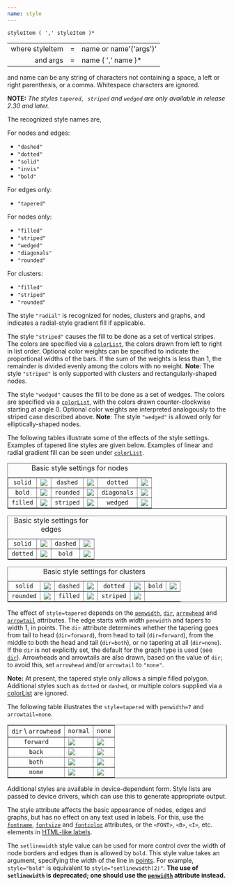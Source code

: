 ```yaml
---
name: style
---
```

`styleItem ( ',' styleItem )*`

<TABLE>
<TR>
  <TD style="text-align: right;">where styleItem</TD>
  <TD>=</TD>
  <TD>name or name'('args')'</TD>
</TR>
<TR>
  <TD style="text-align: right">and args</TD>
  <TD>=</TD>
  <TD>name ( ',' name )*</TD>
</TR>
</TABLE>

and name can be any string of characters not containing a space, a left or
right parenthesis, or a comma. Whitespace characters are ignored.

**NOTE:** _The styles `tapered, striped` and `wedged` are only available in release 2.30 and later._

The recognized style names are,

For nodes and edges:

* `"dashed"`
* `"dotted"`
* `"solid"`
* `"invis"`
* `"bold"`

For edges only:

* `"tapered"`

For nodes only:

* `"filled"`
* `"striped"`
* `"wedged"`
* `"diagonals"`
* `"rounded"`

For clusters:

* `"filled"`
* `"striped"`
* `"rounded"`

The style `"radial"` is recognized for nodes, clusters and graphs, and indicates a
radial-style gradient fill if applicable.

The style `"striped"` causes the fill to be done as a set of vertical stripes.
The colors are specified via a [`colorList`](#k:colorList), the colors drawn
from left to right in list order. Optional color weights can be specified to
indicate the proportional widths of the bars. If the sum of the weights is
less than 1, the remainder is divided evenly among the colors with no weight.
**Note**: The style `"striped"` is only supported with clusters and
rectangularly-shaped nodes.

The style `"wedged"` causes the fill to be done as a set of wedges. The colors
are specified via a [`colorList`](#k:colorList), with the colors drawn
counter-clockwise starting at angle 0. Optional color weights are interpreted
analogously to the striped case described above. **Note**: The style `"wedged"`
is allowed only for elliptically-shaped nodes.

The following tables illustrate some of the effects of the style settings.
Examples of tapered line styles are given below. Examples of linear and
radial gradient fill can be seen under [`colorList`](#k:colorList).

<TABLE border=1>
  <CAPTION>Basic style settings for nodes</CAPTION>
  <TR>
    <TD style="text-align: center;"><code>solid</code></TD>
    <TD><IMG SRC="n_solid.png"></TD>
    <TD style="text-align: center;"><code>dashed</code></TD>
    <TD><IMG SRC="n_dashed.png"></TD>
    <TD style="text-align: center;"><code>dotted</code></TD>
    <TD><IMG SRC="n_dotted.png"></TD>
  </TR>
  <TR>
    <TD style="text-align: center;"><code>bold</code> </TD>
    <TD><IMG SRC="n_bold.png"></TD>
    <TD style="text-align: center;"><code>rounded</code> </TD>
    <TD><IMG SRC="n_rounded.png"></TD>
    <TD style="text-align: center;"><code>diagonals</code> </TD>
    <TD><IMG SRC="n_diagonals.png"></TD>
  </TR>
  <TR>
    <TD style="text-align: center;"><code>filled</code> </TD>
    <TD><IMG SRC="n_filled.png"></TD>
    <TD style="text-align: center;"><code>striped</code> </TD>
    <TD><IMG SRC="n_striped.png"></TD>
    <TD style="text-align: center;"><code>wedged</code> </TD>
    <TD><IMG SRC="n_wedged.png"></TD>
  </TR>
</TABLE>

<TABLE border=1>
  <CAPTION>Basic style settings for edges</CAPTION>
  <TR>
    <TD style="text-align: center;"><code>solid</code> </TD>
    <TD><IMG SRC="e_solid.png"> </TD>
    <TD style="text-align: center;"><code>dashed</code> </TD>
    <TD><IMG SRC="e_dashed.png"></TD>
  </TR>
  <TR>
    <TD style="text-align: center;"><code>dotted</code></TD>
    <TD><IMG SRC="e_dotted.png"></TD>
    <TD style="text-align: center;"><code>bold</code> </TD>
    <TD><IMG SRC="e_bold.png"></TD>
  </TR>
</TABLE>

<TABLE border=1>
  <CAPTION>Basic style settings for clusters</CAPTION>
  <TR>
    <TD style="text-align: center;"><code>solid</code> </TD>
    <TD><IMG SRC="c_solid.png"> </TD>
    <TD style="text-align: center;"><code>dashed</code> </TD>
    <TD><IMG SRC="c_dashed.png"></TD>
    <TD style="text-align: center;"><code>dotted</code> </TD>
    <TD><IMG SRC="c_dotted.png"></TD>
    <TD style="text-align: center;"><code>bold</code> </TD>
    <TD><IMG SRC="c_bold.png"></TD>
  </TR>
  <TR>
    <TD style="text-align: center;"><code>rounded</code> </TD>
    <TD><IMG SRC="c_rounded.png"></TD>
    <TD style="text-align: center;"><code>filled</code> </TD>
    <TD><IMG SRC="c_filled.png"></TD>
    <TD style="text-align: center;"><code>striped</code> </TD>
    <TD><IMG SRC="c_striped.png"></TD>
  </TR>
</TABLE>

The effect of `style=tapered` depends on the [`penwidth`](#d:penwidth),
[`dir`](#d:dir), [`arrowhead`](#d:arrowhead) and [`arrowtail`](#d:arrowtail)
attributes. The edge starts with width `penwidth` and tapers to width 1, in
points. The `dir` attribute determines whether the tapering goes from tail to
head (`dir=forward`), from head to tail (`dir=forward`), from the middle to
both the head and tail (`dir=both`), or no tapering at all (`dir=none`). If
the `dir` is not explicitly set, the default for the graph type is used (see
[`dir`](#a:dir)). Arrowheads and arrowtails are also drawn, based on the value
of `dir`; to avoid this, set `arrowhead` and/or `arrowtail` to `"none"`.

**Note:** At present, the tapered style only allows a simple filled polygon.
Additional styles such as `dotted` or `dashed`, or multiple colors supplied
via a [colorList](#k:colorList) are ignored.

The following table illustrates the `style=tapered` with `penwidth=7` and `arrowtail=none`.

<TABLE border=1>
  <TR>
    <TD><code>dir</code> \ <code>arrowhead</code></TD>
    <TD style="text-align: center;"><code>normal</code></TD>
    <TD style="text-align: center;"><code>none</code></TD>
  </TR>
  <TR>
    <TD style="text-align: center;"><code>forward</code></TD>
    <TD><IMG SRC="normal_forward.png"></TD>
    <TD><IMG SRC="none_forward.png"></TD>
  </TR>
  <TR>
    <TD style="text-align: center;"><code>back</code></TD>
    <TD><IMG SRC="normal_back.png"></TD>
    <TD><IMG SRC="none_back.png"></TD>
  </TR>
  <TR>
    <TD style="text-align: center;"><code>both</code></TD>
    <TD><IMG SRC="normal_both.png"></TD>
    <TD><IMG SRC="none_both.png"></TD>
  </TR>
  <TR>
    <TD style="text-align: center;"><code>none</code></TD>
    <TD><IMG SRC="normal_none.png"></TD>
    <TD><IMG SRC="none_none.png"></TD>
  </TR>
</TABLE>

Additional styles are available in
device-dependent form. Style lists are passed to device drivers, which
can use this to generate appropriate output.

The style attribute affects the basic appearance of nodes, edges and graphs,
but has no effect on any text used in labels. For this, use the
[`fontname`](#d:fontname), [`fontsize`](#d:fontsize) and
[`fontcolor`](#d:fontcolor) attributes, or the `<FONT>`, `<B>`, `<I>`, etc.
elements in [HTML-like labels](shapes.html#html).

The `setlinewidth` style value can be used for more control over the width of
node borders and edges than is allowed by `bold`. This style value takes an
argument, specifying the width of the line in [points](#points). For example,
`style="bold"` is equivalent to `style="setlinewidth(2)"`. **The use of
`setlinewidth` is deprecated; one should use the [`penwidth`](#d:penwidth)
attribute instead.**
